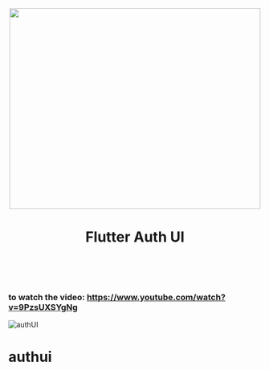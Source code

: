 <div align="center">
	<img src="https://user-images.githubusercontent.com/74051388/145161112-a561a695-b5e2-4308-ad7b-3d92c7f1767d.png" width="500" height="400">
	<h1>Flutter Auth UI</h1>
	<br>
	<br>
	<br>
</div>

### to watch the video: https://www.youtube.com/watch?v=9PzsUXSYgNg
![authUI](https://user-images.githubusercontent.com/74051388/145160945-ae0e61e7-e9fa-49d5-9a30-c6f84bf4d45c.png)




# authui
